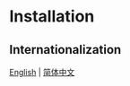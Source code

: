 # Installation

## Internationalization

[English](installation.md) | [简体中文](installation.zh-Hans.md)

